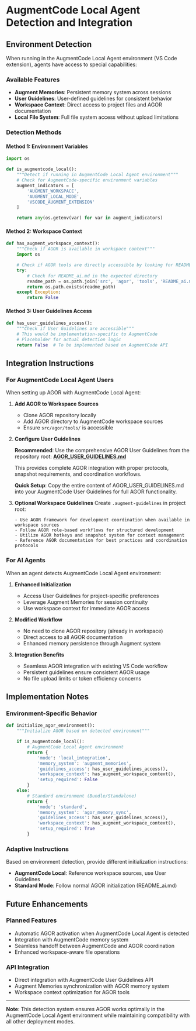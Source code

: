 # AugmentCode Local Agent Detection and Integration

## Environment Detection

When running in the AugmentCode Local Agent environment (VS Code extension), agents have access to special capabilities:

### Available Features

- **Augment Memories**: Persistent memory system across sessions
- **User Guidelines**: User-defined guidelines for consistent behavior
- **Workspace Context**: Direct access to project files and AGOR documentation
- **Local File System**: Full file system access without upload limitations

### Detection Methods

#### Method 1: Environment Variables

```python
import os

def is_augmentcode_local():
    """Detect if running in AugmentCode Local Agent environment"""
    # Check for AugmentCode-specific environment variables
    augment_indicators = [
        'AUGMENT_WORKSPACE',
        'AUGMENT_LOCAL_MODE',
        'VSCODE_AUGMENT_EXTENSION'
    ]

    return any(os.getenv(var) for var in augment_indicators)
```

#### Method 2: Workspace Context

```python
def has_augment_workspace_context():
    """Check if AGOR is available in workspace context"""
    import os

    # Check if AGOR tools are directly accessible by looking for README_ai.md
    try:
        # Check for README_ai.md in the expected directory
        readme_path = os.path.join('src', 'agor', 'tools', 'README_ai.md')
        return os.path.exists(readme_path)
    except Exception:
        return False
```

#### Method 3: User Guidelines Access

```python
def has_user_guidelines_access():
    """Check if User Guidelines are accessible"""
    # This would be implementation-specific to AugmentCode
    # Placeholder for actual detection logic
    return False  # To be implemented based on AugmentCode API
```

## Integration Instructions

### For AugmentCode Local Agent Users

When setting up AGOR with AugmentCode Local Agent:

1. **Add AGOR to Workspace Sources**

   - Clone AGOR repository locally
   - Add AGOR directory to AugmentCode workspace sources
   - Ensure `src/agor/tools/` is accessible

2. **Configure User Guidelines**

   **Recommended**: Use the comprehensive AGOR User Guidelines from the repository root:
   **[AGOR_USER_GUIDELINES.md](../../../AGOR_USER_GUIDELINES.md)**

   This provides complete AGOR integration with proper protocols, snapshot requirements, and coordination workflows.

   **Quick Setup**: Copy the entire content of AGOR_USER_GUIDELINES.md into your AugmentCode User Guidelines for full AGOR functionality.

3. **Optional Workspace Guidelines**
   Create `.augment-guidelines` in project root:
   ```
   - Use AGOR framework for development coordination when available in workspace sources
   - Follow AGOR role-based workflows for structured development
   - Utilize AGOR hotkeys and snapshot system for context management
   - Reference AGOR documentation for best practices and coordination protocols
   ```

### For AI Agents

When an agent detects AugmentCode Local Agent environment:

1. **Enhanced Initialization**

   - Access User Guidelines for project-specific preferences
   - Leverage Augment Memories for session continuity
   - Use workspace context for immediate AGOR access

2. **Modified Workflow**

   - No need to clone AGOR repository (already in workspace)
   - Direct access to all AGOR documentation
   - Enhanced memory persistence through Augment system

3. **Integration Benefits**
   - Seamless AGOR integration with existing VS Code workflow
   - Persistent guidelines ensure consistent AGOR usage
   - No file upload limits or token efficiency concerns

## Implementation Notes

### Environment-Specific Behavior

```python
def initialize_agor_environment():
    """Initialize AGOR based on detected environment"""

    if is_augmentcode_local():
        # AugmentCode Local Agent environment
        return {
            'mode': 'local_integration',
            'memory_system': 'augment_memories',
            'guidelines_access': has_user_guidelines_access(),
            'workspace_context': has_augment_workspace_context(),
            'setup_required': False
        }
    else:
        # Standard environment (Bundle/Standalone)
        return {
            'mode': 'standard',
            'memory_system': 'agor_memory_sync',
            'guidelines_access': has_user_guidelines_access(),
            'workspace_context': has_augment_workspace_context(),
            'setup_required': True
        }
```

### Adaptive Instructions

Based on environment detection, provide different initialization instructions:

- **AugmentCode Local**: Reference workspace sources, use User Guidelines
- **Standard Mode**: Follow normal AGOR initialization (README_ai.md)

## Future Enhancements

### Planned Features

- Automatic AGOR activation when AugmentCode Local Agent is detected
- Integration with AugmentCode memory system
- Seamless handoff between AugmentCode and AGOR coordination
- Enhanced workspace-aware file operations

### API Integration

- Direct integration with AugmentCode User Guidelines API
- Augment Memories synchronization with AGOR memory system
- Workspace context optimization for AGOR tools

---

**Note**: This detection system ensures AGOR works optimally in the AugmentCode Local Agent environment while maintaining compatibility with all other deployment modes.

